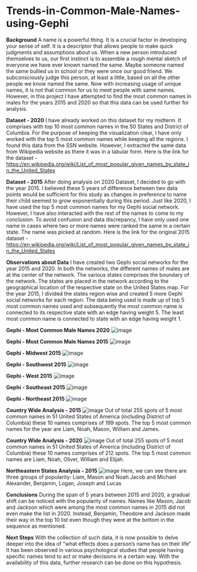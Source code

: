 # Trends-in-Common-Male-Names-using-Gephi

**Background**
A name is a powerful thing. It is a crucial factor in developing your sense of self.
It is a descriptor that allows people to make quick judgments and assumptions about us.
When a new person introduced themselves to us, our first instinct is to assemble a rough mental sketch of everyone we have ever known named the same.
Maybe someone named the same bullied us in school or they were once our good friend. We subconsciously judge this person, at least a little, based on all the other people we know named the same.
Now with increasing usage of unique names, it is not that common for us to meet people with same names.
However, in this project I have attempted to find the most common names in males for the years 2015 and 2020 so that this data can be used further for analysis.


**Dataset - 2020**
I have already worked on this dataset for my midterm. 
It comprises with top 10 most common names in the 50 States and District of Columbia.
For the purpose of keeping the visualization clear, I have only worked with the top 5 most common names while keeping all the regions. 
I found this data from the SSN website.
However, I extracted the same data from Wikipedia website as there it was in a tabular form. 
Here is the link for the dataset - https://en.wikipedia.org/wiki/List_of_most_popular_given_names_by_state_in_the_United_States


**Dataset - 2015**
After doing analysis on 2020 Dataset, I decided to go with the year 2015.
I believed these 5 years of difference between two data points would be sufficient for this study as changes in preference to name their child seemed to grow exponentially during this period.
Just like 2020, I have used the top 5 most common names for my Gephi social network. However, I have also interacted with the rest of the names to come to my conclusion. 
To avoid confusion and data discrepancy, I have only used one name in cases where two or more names were ranked the same in a certain state. The name was picked at random.
Here is the link for the original 2015 dataset - https://en.wikipedia.org/wiki/List_of_most_popular_given_names_by_state_in_the_United_States


**Observations about Data**
I have created two Gephi social networks for the year 2015 and 2020.
In both the networks, the different names of males are at the center of the network.
The various states comprises the boundary of the network.
The states are placed in the network according to the geographical location of the  respective state on the United States map.
For the year 2015, I divided the states region wise and created 5 more Gephi social networks for each region.
The data being used is made up of top 5 most common names used and subsequently the most common name is connected to its respective state with an edge having weight 5. 
The least most common name is connected to state with an edge having weight 1.

**Gephi - Most Common Male Names 2020**
![image](https://user-images.githubusercontent.com/122759737/213982786-a9f6b02f-49a5-44f0-a447-12e91c18fa30.png)

**Gephi - Most Common Male Names 2015**
![image](https://user-images.githubusercontent.com/122759737/213982910-5c3f04fc-981e-4d31-aef0-6099fb9e5fae.png)

**Gephi - Midwest 2015**
![image](https://user-images.githubusercontent.com/122759737/213982992-93b6f040-6a26-4ff1-8549-209d690c933d.png)

**Gephi - Southwest 2015**
![image](https://user-images.githubusercontent.com/122759737/213983033-0ccfd8e8-e8b9-4b2f-a5a3-80fbca90a834.png)

**Gephi - West 2015**
![image](https://user-images.githubusercontent.com/122759737/213983083-cee6fc8b-8541-4724-a89e-4f50de69d644.png)

**Gephi - Southeast 2015**
![image](https://user-images.githubusercontent.com/122759737/213983142-016543b7-3c9f-490f-9481-aee495039649.png)

**Gephi - Northeast 2015**
![image](https://user-images.githubusercontent.com/122759737/213983186-c9727c55-926c-4929-ad4d-7ffc6b3b03e2.png)


**Country Wide Analysis - 2015**
![image](https://user-images.githubusercontent.com/122759737/213981642-938ba5f7-366f-4db4-a012-7ef2c4d98b81.png)
Out of total 255 spots of 5 most common names in 51 United States of America (including District of Columbia) these 10 names comprises of 199 spots. 
The top 5 most common names for the year are Liam, Noah, Mason, William and James.


**Country Wide Analysis - 2020**
![image](https://user-images.githubusercontent.com/122759737/213981757-c6fcf1b9-0977-400e-b0dc-9ad230f7f3c7.png)
Out of total 255 spots of 5 most common names in 51 United States of America (including District of Columbia) these 10 names comprises of 212 spots. 
The top 5 most common names are  Liam, Noah, Oliver, William and Elijah.


**Northeastern States Analysis - 2015**
![image](https://user-images.githubusercontent.com/122759737/213981811-3052d88d-dcfe-4be4-b8b5-27a6a40282c0.png)
Here, we can see there are three groups of popularity: 
Liam, Mason and Noah
Jacob and Michael
Alexander, Benjamin, Logan, Joseph and Lucas



**Conclusions**
During the span of 5 years between 2015 and 2020, a gradual shift can be noticed with the popularity of names.
Names like Mason, Jacob and Jackson which were among the most common names in 2015 did not even make the list in 2020.
Instead, Benjamin, Theodore and Jackson made their way in the top 10 list even though they were at the bottom in the sequence as mentioned. 


**Next Steps**
With the collection of such data, it is now possible to delve deeper into the idea of “what effects does a person’s name has on their life”
It has been observed in various psychological studies that people having specific names tend to act or make decisions in a certain way. 
With the availability of this data, further research can be done on this hypothesis. 







